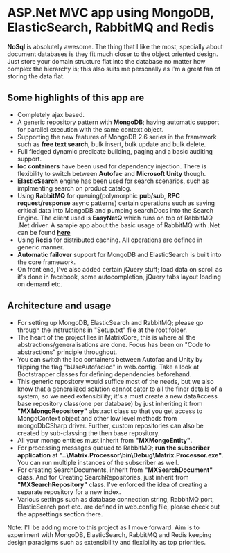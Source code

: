 ASP.Net MVC app using MongoDB, ElasticSearch, RabbitMQ and Redis
===========================

**NoSql** is absolutely awesome. The thing that I like the most, specially about document databases is they fit much closer to the object oriented design. Just store your domain structure flat into the database no matter how complex the hierarchy is; this also suits me personally as I'm a great fan of storing the data flat.

Some highlights of this app are
-------------------------------

- Completely ajax based.
- A generic repository pattern with **MongoDB**; having automatic support for parallel execution with the same context object.
- Supporting the new features of MongoDB 2.6 series in the framework such as **free text search**, bulk insert, bulk update and bulk delete.
- Full fledged dynamic predicate building, paging and a basic auditing support.
- **Ioc containers** have been used for dependency injection. There is flexibility to switch between **Autofac** and **Microsoft Unity** though.
- **ElasticSearch** engine has been used for search scenarios, such as implmenting search on product catalog.
- Using **RabbitMQ** for queuing(polymorphic **pub/sub**, **RPC request/response** async patterns) certain operations such as saving critical data into MongoDB and pumping searchDocs into the Search Engine. The client used is **EasyNetQ** which runs on top of RabbitMQ .Net driver. A sample app about the basic usage of RabbitMQ with .Net can be found **[here](https://github.com/amitstefen/RabbitMQSample)**
- Using **Redis** for distributed caching. All operations are defined in generic manner.
- **Automatic failover** support for MongoDB and ElasticSearch is built into the core framework.
- On front end, I've also added certain jQuery stuff; load data on scroll as it's done in facebook, some autocompletion, jQuery tabs layout loading on demand etc.

Architecture and usage
----------------------

- For setting up MongoDB, ElasticSearch and RabbitMQ; please go through the instructions in "Setup.txt" file at the root folder.
- The heart of the project lies in MatrixCore, this is where all the abstractions/generalisations are done. Focus has been on "Code to abstractions" principle throughout.
- You can switch the Ioc containers between Autofac and Unity by flipping the flag "bUseAutofacIoc" in web.config. Take a look at Bootstrapper classes for defining dependencies beforehand.
- This generic repository would suffice most of the needs, but we also know that a generalized solution cannot cater to all the finer details of a system; so we need extensibility; it's a must create a new dataAccess base repository class(one per database) by just inheriting it from **"MXMongoRepository"** abstract class so that you get access to MongoContext object and other low level methods from mongoDbCSharp driver. Further, custom repositories can also be created by sub-classing the then base repository.
- All your mongo entities must inherit from **"MXMongoEntity"**. 
- For processing messages queued to RabbitMQ; **run the subscriber application** at **"..\Matrix.Processor\bin\Debug\Matrix.Processor.exe"**. You can run multiple instances of the subscriber as well.
- For creating SearchDocuments, inherit from **"MXSearchDocument"** class. And for Creating SearchRepositories, just inherit from **"MXSearchRepository"** class. I've enforced the idea of creating a separate repository for a new index.
- Various settings such as database connection string, RabbitMQ port, ElasticSearch port etc. are defined in web.config file, please check out the appsettings section there.


Note: I'll be adding more to this project as I move forward. Aim is to experiment with MongoDB, ElasticSearch, RabbitMQ and Redis keeping design paradigms such as extensibility and flexibility as top priorities.
